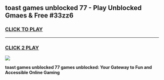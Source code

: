 
## toast games unblocked 77 - Play Unblocked Gmaes & Free #33zz6
<h3>
<a href="https://news.freeplayer.one?title=toast_games_unblocked_77&ref=03M">CLICK TO PLAY</a></h3>
<hr>

<h3>
<a href="https://news.freeplayer.one?title=toast_games_unblocked_77&ref=03M">CLICK 2 PLAY</a>
  
</h3>

<a href="https://news.freeplayer.one?title=toast_games_unblocked_77&ref=03M"><img src="https://clearcache.store/games.png"></a>


**toast games unblocked 77 games unblocked: Your Gateway to Fun and Accessible Online Gaming**
